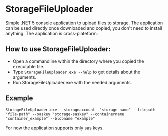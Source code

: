 # StorageFileUploader

Simple .NET 5 console application to upload files to storage. The application can be used directly once downloaded and copied, you don't need to install anything. The application is cross-plateform.

## How to use StorageFileUploader:

- Open a commandline within the directory where you copied the executable file.
- Type ```StorageFileUploader.exe --help``` to get details about the arguments.
- Run StorageFileUploader.exe with the needed arguments. 

## Example
```StorageFileUploader.exe --storageaccount  "storage-name" --filepath "file-path" --saskey "storage-saskey" --containername "container_example" --blobname "example"```

For now the application supports only sas keys.



